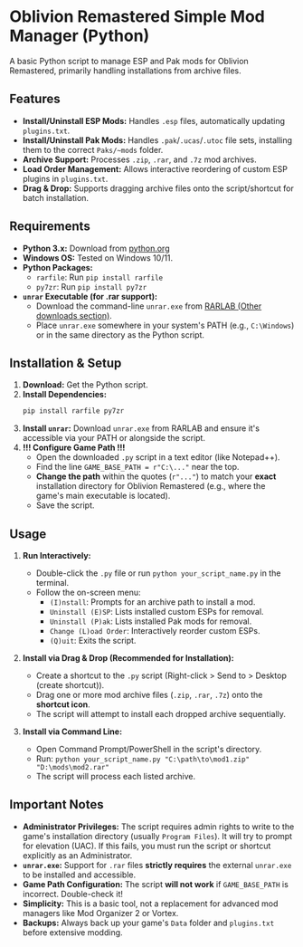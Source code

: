 # Oblivion Remastered Simple Mod Manager (Python)

A basic Python script to manage ESP and Pak mods for Oblivion Remastered, primarily handling installations from archive files.

## Features

*   **Install/Uninstall ESP Mods:** Handles `.esp` files, automatically updating `plugins.txt`.
*   **Install/Uninstall Pak Mods:** Handles `.pak`/`.ucas`/`.utoc` file sets, installing them to the correct `Paks/~mods` folder.
*   **Archive Support:** Processes `.zip`, `.rar`, and `.7z` mod archives.
*   **Load Order Management:** Allows interactive reordering of custom ESP plugins in `plugins.txt`.
*   **Drag & Drop:** Supports dragging archive files onto the script/shortcut for batch installation.

## Requirements

*   **Python 3.x:** Download from [python.org](https://www.python.org/)
*   **Windows OS:** Tested on Windows 10/11.
*   **Python Packages:**
    *   `rarfile`: Run `pip install rarfile`
    *   `py7zr`: Run `pip install py7zr`
*   **`unrar` Executable (for .rar support):**
    *   Download the command-line `unrar.exe` from [RARLAB (Other downloads section)](https://www.rarlab.com/rar_add.htm).
    *   Place `unrar.exe` somewhere in your system's PATH (e.g., `C:\Windows`) or in the same directory as the Python script.

## Installation & Setup

1.  **Download:** Get the Python script.
2.  **Install Dependencies:**
    ```bash
    pip install rarfile py7zr
    ```
3.  **Install `unrar`:** Download `unrar.exe` from RARLAB and ensure it's accessible via your PATH or alongside the script.
4.  **!!! Configure Game Path !!!**
    *   Open the downloaded `.py` script in a text editor (like Notepad++).
    *   Find the line `GAME_BASE_PATH = r"C:\..."` near the top.
    *   **Change the path** within the quotes (`r"..."`) to match your **exact** installation directory for Oblivion Remastered (e.g., where the game's main executable is located).
    *   Save the script.

## Usage

1.  **Run Interactively:**
    *   Double-click the `.py` file or run `python your_script_name.py` in the terminal.
    *   Follow the on-screen menu:
        *   `(I)nstall`: Prompts for an archive path to install a mod.
        *   `Uninstall (E)SP`: Lists installed custom ESPs for removal.
        *   `Uninstall (P)ak`: Lists installed Pak mods for removal.
        *   `Change (L)oad Order`: Interactively reorder custom ESPs.
        *   `(Q)uit`: Exits the script.

2.  **Install via Drag & Drop (Recommended for Installation):**
    *   Create a shortcut to the `.py` script (Right-click > Send to > Desktop (create shortcut)).
    *   Drag one or more mod archive files (`.zip`, `.rar`, `.7z`) onto the **shortcut icon**.
    *   The script will attempt to install each dropped archive sequentially.

3.  **Install via Command Line:**
    *   Open Command Prompt/PowerShell in the script's directory.
    *   Run: `python your_script_name.py "C:\path\to\mod1.zip" "D:\mods\mod2.rar"`
    *   The script will process each listed archive.

## Important Notes

*   **Administrator Privileges:** The script requires admin rights to write to the game's installation directory (usually `Program Files`). It will try to prompt for elevation (UAC). If this fails, you must run the script or shortcut explicitly as an Administrator.
*   **`unrar.exe`:** Support for `.rar` files **strictly requires** the external `unrar.exe` to be installed and accessible.
*   **Game Path Configuration:** The script **will not work** if `GAME_BASE_PATH` is incorrect. Double-check it!
*   **Simplicity:** This is a basic tool, not a replacement for advanced mod managers like Mod Organizer 2 or Vortex.
*   **Backups:** Always back up your game's `Data` folder and `plugins.txt` before extensive modding.

